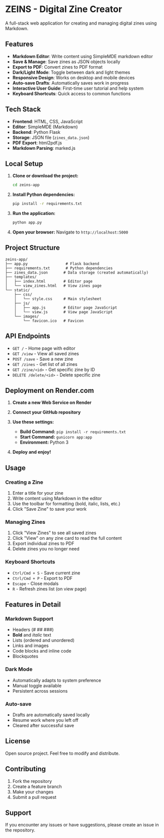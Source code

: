 # ZEINS - Digital Zine Creator

A full-stack web application for creating and managing digital zines using Markdown.

## Features

- **Markdown Editor**: Write content using SimpleMDE markdown editor
- **Save & Manage**: Save zines as JSON objects locally
- **Export to PDF**: Convert zines to PDF format
- **Dark/Light Mode**: Toggle between dark and light themes
- **Responsive Design**: Works on desktop and mobile devices
- **Auto-save Drafts**: Automatically saves work in progress
- **Interactive User Guide**: First-time user tutorial and help system
- **Keyboard Shortcuts**: Quick access to common functions

## Tech Stack

- **Frontend**: HTML, CSS, JavaScript
- **Editor**: SimpleMDE (Markdown)
- **Backend**: Python Flask
- **Storage**: JSON file (`zines_data.json`)
- **PDF Export**: html2pdf.js
- **Markdown Parsing**: marked.js

## Local Setup

1. **Clone or download the project:**
   ```bash
   cd zeins-app
   ```

2. **Install Python dependencies:**
   ```bash
   pip install -r requirements.txt
   ```

3. **Run the application:**
   ```bash
   python app.py
   ```

4. **Open your browser:**
   Navigate to `http://localhost:5000`

## Project Structure

```
zeins-app/
├── app.py                 # Flask backend
├── requirements.txt       # Python dependencies
├── zines_data.json       # Data storage (created automatically)
├── templates/
│   ├── index.html        # Editor page
│   └── view_zines.html   # View zines page
└── static/
    ├── css/
    │   └── style.css     # Main stylesheet
    ├── js/
    │   ├── app.js        # Editor page JavaScript
    │   └── view.js       # View page JavaScript
    └── images/
        └── favicon.ico   # Favicon
```

## API Endpoints

- `GET /` - Home page with editor
- `GET /view` - View all saved zines
- `POST /save` - Save a new zine
- `GET /zines` - Get list of all zines
- `GET /zine/<id>` - Get specific zine by ID
- `DELETE /delete/<id>` - Delete specific zine

## Deployment on Render.com

1. **Create a new Web Service on Render**
2. **Connect your GitHub repository**
3. **Use these settings:**
   - **Build Command:** `pip install -r requirements.txt`
   - **Start Command:** `gunicorn app:app`
   - **Environment:** Python 3

4. **Deploy and enjoy!**

## Usage

### Creating a Zine
1. Enter a title for your zine
2. Write content using Markdown in the editor
3. Use the toolbar for formatting (bold, italic, lists, etc.)
4. Click "Save Zine" to save your work

### Managing Zines
1. Click "View Zines" to see all saved zines
2. Click "View" on any zine card to read the full content
3. Export individual zines to PDF
4. Delete zines you no longer need

### Keyboard Shortcuts
- `Ctrl/Cmd + S` - Save current zine
- `Ctrl/Cmd + P` - Export to PDF
- `Escape` - Close modals
- `R` - Refresh zines list (on view page)

## Features in Detail

### Markdown Support
- Headers (# ## ###)
- **Bold** and *italic* text
- Lists (ordered and unordered)
- Links and images
- Code blocks and inline code
- Blockquotes

### Dark Mode
- Automatically adapts to system preference
- Manual toggle available
- Persistent across sessions

### Auto-save
- Drafts are automatically saved locally
- Resume work where you left off
- Cleared after successful save

## License

Open source project. Feel free to modify and distribute.

## Contributing

1. Fork the repository
2. Create a feature branch
3. Make your changes
4. Submit a pull request

## Support

If you encounter any issues or have suggestions, please create an issue in the repository.
